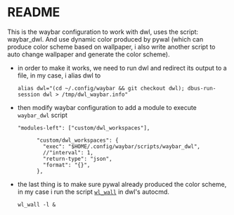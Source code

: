 # README

This is the waybar configuration to work with dwl, uses the script: waybar_dwl. And use dynamic color produced by pywal (which can produce color scheme based on wallpaper, i also write another script to auto change wallpaper and generate the color scheme).


- in order to make it works, we need to run dwl and redirect its output to a file, in my case, i alias dwl to

    ```shell
    alias dwl="(cd ~/.config/waybar && git checkout dwl); dbus-run-session dwl > /tmp/dwl_waybar.info"
    ```

- then modify waybar configuration to add a module to execute `waybar_dwl` script

    ```shell
    "modules-left": ["custom/dwl_workspaces"],

          "custom/dwl_workspaces": {
            "exec": "$HOME/.config/waybar/scripts/waybar_dwl",
            //"interval": 1,
            "return-type": "json",
            "format": "{}",
          },
    ```

- the last thing is to make sure pywal already produced the color scheme, in my case i run the script [`wl_wall`](https://github.com/ssfwshutterbug/scripts/blob/main/wl_wall) in dwl's autocmd.

    ```shell
    wl_wall -l &
    ```
